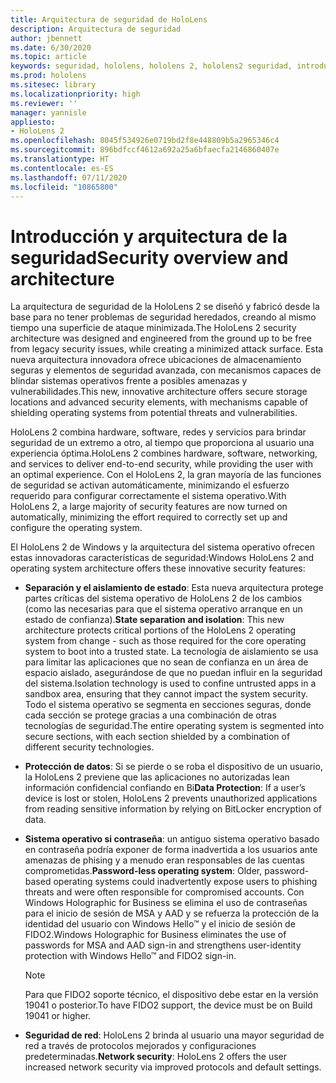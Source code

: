 ```yaml
---
title: Arquitectura de seguridad de HoloLens
description: Arquitectura de seguridad
author: jbennett
ms.date: 6/30/2020
ms.topic: article
keywords: seguridad, hololens, hololens 2, hololens2 seguridad, introducción a la seguridad, arquitectura de seguridad, arquitectura, arquitectura de hololens 2
ms.prod: hololens
ms.sitesec: library
ms.localizationpriority: high
ms.reviewer: ''
manager: yannisle
appliesto:
- HoloLens 2
ms.openlocfilehash: 8045f534926e0719bd2f8e448809b5a2965346c4
ms.sourcegitcommit: 896bdfccf4612a692a25a6bfaecfa2146860407e
ms.translationtype: HT
ms.contentlocale: es-ES
ms.lasthandoff: 07/11/2020
ms.locfileid: "10865800"
---
```

# <span data-ttu-id="d1489-104">Introducción y arquitectura de la seguridad</span><span class="sxs-lookup"><span data-stu-id="d1489-104">Security overview and architecture</span></span>

<span data-ttu-id="d1489-105">La arquitectura de seguridad de la HoloLens 2 se diseñó y fabricó desde la base para no tener problemas de seguridad heredados, creando al mismo tiempo una superficie de ataque minimizada.</span><span class="sxs-lookup"><span data-stu-id="d1489-105">The HoloLens 2 security architecture was designed and engineered from the ground up to be free from legacy security issues, while creating a minimized attack surface.</span></span> <span data-ttu-id="d1489-106">Esta nueva arquitectura innovadora ofrece ubicaciones de almacenamiento seguras y elementos de seguridad avanzada, con mecanismos capaces de blindar sistemas operativos frente a posibles amenazas y vulnerabilidades.</span><span class="sxs-lookup"><span data-stu-id="d1489-106">This new, innovative architecture offers secure storage locations and advanced security elements, with mechanisms capable of shielding operating systems from potential threats and vulnerabilities.</span></span>

<span data-ttu-id="d1489-107">HoloLens 2 combina hardware, software, redes y servicios para brindar seguridad de un extremo a otro, al tiempo que proporciona al usuario una experiencia óptima.</span><span class="sxs-lookup"><span data-stu-id="d1489-107">HoloLens 2 combines hardware, software, networking, and services to deliver end-to-end security, while providing the user with an optimal experience.</span></span> <span data-ttu-id="d1489-108">Con el HoloLens 2, la gran mayoría de las funciones de seguridad se activan automáticamente, minimizando el esfuerzo requerido para configurar correctamente el sistema operativo.</span><span class="sxs-lookup"><span data-stu-id="d1489-108">With HoloLens 2, a large majority of security features are now turned on automatically, minimizing the effort required to correctly set up and configure the operating system.</span></span>

<span data-ttu-id="d1489-109">El HoloLens 2 de Windows y la arquitectura del sistema operativo ofrecen estas innovadoras características de seguridad:</span><span class="sxs-lookup"><span data-stu-id="d1489-109">Windows HoloLens 2 and operating system architecture offers these innovative security features:</span></span>

  * <span data-ttu-id="d1489-110">**Separación y el aislamiento de estado**: Esta nueva arquitectura protege partes críticas del sistema operativo de HoloLens 2 de los cambios (como las necesarias para que el sistema operativo arranque en un estado de confianza).</span><span class="sxs-lookup"><span data-stu-id="d1489-110">**State separation and isolation**:  This new architecture protects critical portions of the HoloLens 2 operating system from change - such as those required for the core operating system to boot into a trusted state.</span></span> <span data-ttu-id="d1489-111">La tecnología de aislamiento se usa para limitar las aplicaciones que no sean de confianza en un área de espacio aislado, asegurándose de que no puedan influir en la seguridad del sistema.</span><span class="sxs-lookup"><span data-stu-id="d1489-111">Isolation technology is used to confine untrusted apps in a sandbox area, ensuring that they cannot impact the system security.</span></span> <span data-ttu-id="d1489-112">Todo el sistema operativo se segmenta en secciones seguras, donde cada sección se protege gracias a una combinación de otras tecnologías de seguridad.</span><span class="sxs-lookup"><span data-stu-id="d1489-112">The entire operating system is segmented into secure sections, with each section shielded by a combination of different security technologies.</span></span>
  
  * <span data-ttu-id="d1489-113">**Protección de datos**: Si se pierde o se roba el dispositivo de un usuario, la HoloLens 2 previene que las aplicaciones no autorizadas lean información confidencial confiando en Bi</span><span class="sxs-lookup"><span data-stu-id="d1489-113">**Data Protection**: If a user’s device is lost or stolen, HoloLens 2 prevents unauthorized applications from reading sensitive information by relying on BitLocker encryption of data.</span></span> 
  
  * <span data-ttu-id="d1489-114">**Sistema operativo si contraseña**: un antiguo sistema operativo basado en contraseña podría exponer de forma inadvertida a los usuarios ante amenazas de phising y a menudo eran responsables de las cuentas comprometidas.</span><span class="sxs-lookup"><span data-stu-id="d1489-114">**Password-less operating system**:  Older, password-based operating systems could inadvertently expose users to phishing threats and were often responsible for compromised accounts.</span></span> <span data-ttu-id="d1489-115">Con Windows Holographic for Business se elimina el uso de contraseñas para el inicio de sesión de MSA y AAD y se refuerza la protección de la identidad del usuario con Windows Hello™ y el inicio de sesión de FIDO2.</span><span class="sxs-lookup"><span data-stu-id="d1489-115">Windows Holographic for Business eliminates the use of passwords for MSA and AAD sign-in and strengthens user-identity protection with Windows Hello™ and FIDO2 sign-in.</span></span> 
  
    > [!NOTE]
    > <span data-ttu-id="d1489-116">Para que FIDO2 soporte técnico, el dispositivo debe estar en la versión 19041 o posterior.</span><span class="sxs-lookup"><span data-stu-id="d1489-116">To have FIDO2 support, the device must be on Build 19041 or higher.</span></span> 

  * <span data-ttu-id="d1489-117">**Seguridad de red**: HoloLens 2 brinda al usuario una mayor seguridad de red a través de protocolos mejorados y configuraciones predeterminadas.</span><span class="sxs-lookup"><span data-stu-id="d1489-117">**Network security**: HoloLens 2 offers the user increased network security via improved protocols and default settings.</span></span>
